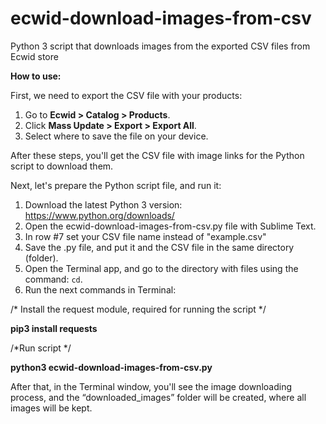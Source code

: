 # ecwid-download-images-from-csv
Python 3 script that downloads images from the exported CSV files from Ecwid store

**How to use:**

First, we need to export the CSV file with your products:

1. Go to **Ecwid > Catalog > Products**.
2. Click **Mass Update > Export > Export All**.
3. Select where to save the file on your device.

After these steps, you'll get the CSV file with image links for the Python script to download them.

Next, let's prepare the Python script file, and run it:

1. Download the latest Python 3 version: https://www.python.org/downloads/    
2. Open the ecwid-download-images-from-csv.py file with Sublime Text.
3. In row #7 set your CSV file name instead of "example.csv"
4. Save the .py file, and put it and the CSV file in the same directory (folder).
5. Open the Terminal app, and go to the directory with files using the command: `cd`.
6. Run the next commands in Terminal:

/* Install the request module, required for running the script */

**pip3 install requests**

/*Run script */

**python3 ecwid-download-images-from-csv.py**

After that, in the Terminal window, you'll see the image downloading process, and the “downloaded_images” folder will be created, where all images will be kept.
